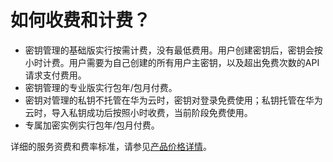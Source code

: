 # 如何收费和计费？<a name="dew_01_0075"></a>

-   密钥管理的基础版实行按需计费，没有最低费用。用户创建密钥后，密钥会按小时计费。用户需要为自己创建的所有用户主密钥，以及超出免费次数的API请求支付费用。
-   密钥管理的专业版实行包年/包月付费。
-   密钥对管理的私钥不托管在华为云时，密钥对登录免费使用；私钥托管在华为云时，导入私钥成功后按照小时收费，当前阶段免费使用。
-   专属加密实例实行包年/包月付费。

详细的服务资费和费率标准，请参见[产品价格详情](https://support.huaweicloud.com/pro_price/index.html)。

